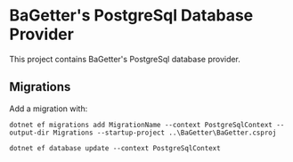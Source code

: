 # BaGetter's PostgreSql Database Provider

This project contains BaGetter's PostgreSql database provider.

## Migrations

Add a migration with:

```
dotnet ef migrations add MigrationName --context PostgreSqlContext --output-dir Migrations --startup-project ..\BaGetter\BaGetter.csproj

dotnet ef database update --context PostgreSqlContext
```
